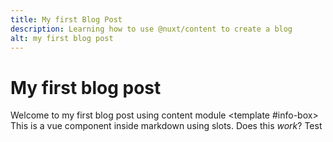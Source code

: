 ```yaml
---
title: My first Blog Post
description: Learning how to use @nuxt/content to create a blog
alt: my first blog post
---
```

# My first blog post

Welcome to my first blog post using content module
<info-box>
  <template #info-box>
    This is a vue component inside markdown using slots. Does this *work*?
	Test
  </template>
</info-box>

